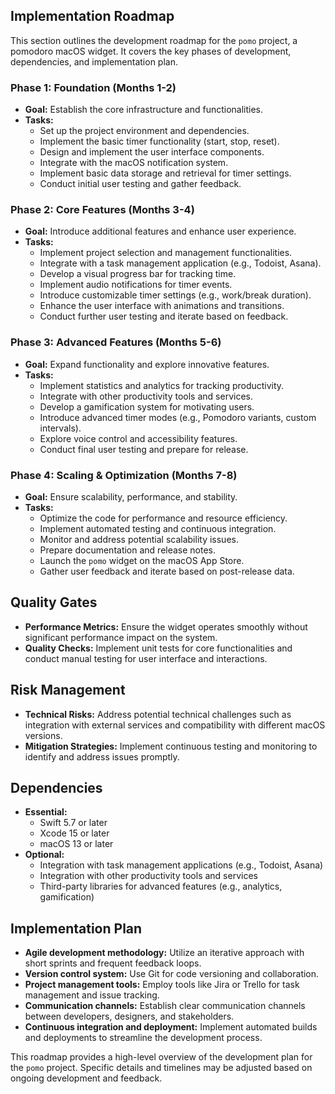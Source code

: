 ## Implementation Roadmap

This section outlines the development roadmap for the `pomo` project, a pomodoro macOS widget. It covers the key phases of development, dependencies, and implementation plan.

### Phase 1: Foundation (Months 1-2)

* **Goal:** Establish the core infrastructure and functionalities.
* **Tasks:**
    * Set up the project environment and dependencies.
    * Implement the basic timer functionality (start, stop, reset).
    * Design and implement the user interface components.
    * Integrate with the macOS notification system.
    * Implement basic data storage and retrieval for timer settings.
    * Conduct initial user testing and gather feedback.

### Phase 2: Core Features (Months 3-4)

* **Goal:** Introduce additional features and enhance user experience.
* **Tasks:**
    * Implement project selection and management functionalities.
    * Integrate with a task management application (e.g., Todoist, Asana).
    * Develop a visual progress bar for tracking time.
    * Implement audio notifications for timer events.
    * Introduce customizable timer settings (e.g., work/break duration).
    * Enhance the user interface with animations and transitions.
    * Conduct further user testing and iterate based on feedback.

### Phase 3: Advanced Features (Months 5-6)

* **Goal:** Expand functionality and explore innovative features.
* **Tasks:**
    * Implement statistics and analytics for tracking productivity.
    * Integrate with other productivity tools and services.
    * Develop a gamification system for motivating users.
    * Introduce advanced timer modes (e.g., Pomodoro variants, custom intervals).
    * Explore voice control and accessibility features.
    * Conduct final user testing and prepare for release.

### Phase 4: Scaling & Optimization (Months 7-8)

* **Goal:** Ensure scalability, performance, and stability.
* **Tasks:**
    * Optimize the code for performance and resource efficiency.
    * Implement automated testing and continuous integration.
    * Monitor and address potential scalability issues.
    * Prepare documentation and release notes.
    * Launch the `pomo` widget on the macOS App Store.
    * Gather user feedback and iterate based on post-release data.

## Quality Gates

* **Performance Metrics:** Ensure the widget operates smoothly without significant performance impact on the system.
* **Quality Checks:** Implement unit tests for core functionalities and conduct manual testing for user interface and interactions.

## Risk Management

* **Technical Risks:** Address potential technical challenges such as integration with external services and compatibility with different macOS versions.
* **Mitigation Strategies:** Implement continuous testing and monitoring to identify and address issues promptly.

## Dependencies

* **Essential:**
    * Swift 5.7 or later
    * Xcode 15 or later
    * macOS 13 or later
* **Optional:**
    * Integration with task management applications (e.g., Todoist, Asana)
    * Integration with other productivity tools and services
    * Third-party libraries for advanced features (e.g., analytics, gamification)

## Implementation Plan

* **Agile development methodology:** Utilize an iterative approach with short sprints and frequent feedback loops.
* **Version control system:** Use Git for code versioning and collaboration.
* **Project management tools:** Employ tools like Jira or Trello for task management and issue tracking.
* **Communication channels:** Establish clear communication channels between developers, designers, and stakeholders.
* **Continuous integration and deployment:** Implement automated builds and deployments to streamline the development process.

This roadmap provides a high-level overview of the development plan for the `pomo` project. Specific details and timelines may be adjusted based on ongoing development and feedback.
